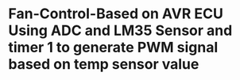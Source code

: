 # Fan-Control-Based on AVR ECU Using ADC and LM35 Sensor and timer 1 to generate PWM signal based on temp sensor value 
